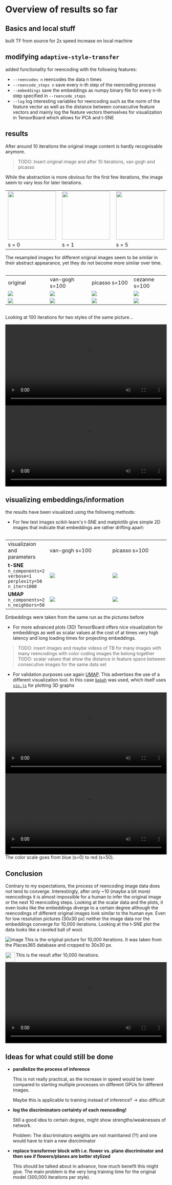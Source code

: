 # Overview of results so far

## Basics and local stuff
built TF from source for 2x speed increase on local machine


## modifying `adaptive-style-transfer`
added functionality for reencoding with the following features:
* `--reencodes n` reencodes the data n times
* `--reencode_steps n` save every n-th step of the reencoding process
* `--embeddings` save the embeddings as numpy binary file for every n-th step specified in `--reencode_steps`
* `--log` log interesting variables for reencoding such as the norm of the feature vector as well as the distance between consecutive feature vectors and mainly log the feature vectors themselves for visualization in TensorBoard which allows for PCA and t-SNE


## results
After around 10 iterations the original image content is hardly recognisable anymore.
> TODO: Insert original image and after 10 iterations, van gogh and picasso

While the abstraction is more obvious for the first few iterations, the image seem to vary less for later iterations.

<table style="width:100%; table-layout:fixed">
 <tr>
  <td><a href="images/van-gogh/image1_s=0.jpg"> <img src="images/van-gogh/image1_s=0.jpg" align="left"  width="150px"></a></td>
  <td><a href="images/van-gogh/image1_s=1.jpg"> <img src="images/van-gogh/image1_s=1.jpg" align="left"  width="150px"></a></td>
  <td><a href="images/van-gogh/image1_s=5.jpg"> <img src="images/van-gogh/image1_s=5.jpg" align="left"  width="150px"></a></td>
  <td><a href="images/van-gogh/image1_s=10.jpg"><img src="images/van-gogh/image1_s=10.jpg" align="left" width="150px"></a></td>
  <td><a href="images/van-gogh/image1_s=20.jpg"><img src="images/van-gogh/image1_s=20.jpg" align="left" width="150px"></a></td>
 </tr>
 <tr>
  <td>s = 0</td>
  <td>s = 1</td>
  <td>s = 5</td>
  <td>s = 10</td>
  <td>s = 20</td>
 </tr>
</table>

The resampled images for different original images seem to be similar in their abstract appearance, yet they do not become more similar over time.
<div style="overflow-x:scroll; width:100%;">
<table style="table-layout:fixed;">
 <tr>
  <td>original          </td>
  <td>van-gogh s=100    </td>
  <td>picasso s=100     </td>
  <td>cezanne s=100     </td>
  <td>el-greco s=100    </td>
  <td>gauguin s=100      </td>
  <td>kandinsky s=100   </td>
  <td>kirchner s=100    </td>
  <td>monet s=100       </td>
  <td>morisot s=100     </td>
  <td>peploe s=100      </td>
  <td>pollock s=100     </td>
  <td>roerich s=100     </td>
 </tr>
 <tr>
  <td><div style="width:115px"><a href="images/image1_s=0.jpg">                    <img src="images/image1_s=0.jpg">                </a></div></td>
  <td><div style="width:115px"><a href="images/van-gogh/image1_stylized.jpg">      <img src="images/van-gogh/image1_stylized.jpg">  </a></div></td>
  <td><div style="width:115px"><a href="images/picasso/image1_stylized.jpg">       <img src="images/picasso/image1_stylized.jpg">   </a></div></td>
  <td><div style="width:115px"><a href="images/cezanne/image1_stylized.jpg">       <img src="images/cezanne/image1_stylized.jpg">   </a></div></td>
  <td><div style="width:115px"><a href="images/el-greco/image1_stylized.jpg">      <img src="images/el-greco/image1_stylized.jpg">  </a></div></td>
  <td><div style="width:115px"><a href="images/gauguin/image1_stylized.jpg">       <img src="images/gauguin/image1_stylized.jpg">   </a></div></td>
  <td><div style="width:115px"><a href="images/kandinsky/image1_stylized.jpg">     <img src="images/kandinsky/image1_stylized.jpg"> </a></div></td>
  <td><div style="width:115px"><a href="images/kirchner/image1_stylized.jpg">      <img src="images/kirchner/image1_stylized.jpg">  </a></div></td>
  <td><div style="width:115px"><a href="images/monet/image1_stylized.jpg">         <img src="images/monet/image1_stylized.jpg">     </a></div></td>
  <td><div style="width:115px"><a href="images/morisot/image1_stylized.jpg">       <img src="images/morisot/image1_stylized.jpg">   </a></div></td>
  <td><div style="width:115px"><a href="images/peploe/image1_stylized.jpg">        <img src="images/peploe/image1_stylized.jpg">    </a></div></td>
  <td><div style="width:115px"><a href="images/pollock/image1_stylized.jpg">       <img src="images/pollock/image1_stylized.jpg">   </a></div></td>
  <td><div style="width:115px"><a href="images/roerich/image1_stylized.jpg">       <img src="images/roerich/image1_stylized.jpg">   </a></div></td>
 </tr>
 <tr>
  <td><a href="images/image2_s=0.jpg">                    <img src="images/image2_s=0.jpg">                </a></td>
  <td><a href="images/van-gogh/image2_stylized.jpg">      <img src="images/van-gogh/image2_stylized.jpg">  </a></td>
  <td><a href="images/picasso/image2_stylized.jpg">       <img src="images/picasso/image2_stylized.jpg">   </a></td>
  <td><a href="images/cezanne/image2_stylized.jpg">       <img src="images/cezanne/image2_stylized.jpg">   </a></td>
  <td><a href="images/el-greco/image2_stylized.jpg">      <img src="images/el-greco/image2_stylized.jpg">  </a></td>
  <td><a href="images/gauguin/image2_stylized.jpg">       <img src="images/gauguin/image2_stylized.jpg">   </a></td>
  <td><a href="images/kandinsky/image2_stylized.jpg">     <img src="images/kandinsky/image2_stylized.jpg"> </a></td>
  <td><a href="images/kirchner/image2_stylized.jpg">      <img src="images/kirchner/image2_stylized.jpg">  </a></td>
  <td><a href="images/monet/image2_stylized.jpg">         <img src="images/monet/image2_stylized.jpg">     </a></td>
  <td><a href="images/morisot/image2_stylized.jpg">       <img src="images/morisot/image2_stylized.jpg">   </a></td>
  <td><a href="images/peploe/image2_stylized.jpg">        <img src="images/peploe/image2_stylized.jpg">    </a></td>
  <td><a href="images/pollock/image2_stylized.jpg">       <img src="images/pollock/image2_stylized.jpg">   </a></td>
  <td><a href="images/roerich/image2_stylized.jpg">       <img src="images/roerich/image2_stylized.jpg">   </a></td>
 </tr>
</table>
</div>

Looking at 100 iterations for two styles of the same picture...

<!---
<div style="overflow-x:scroll; width:100%;">
<table style="table-layout:fixed; width:5000px;">
 <tr>
  <td>van-gogh s=100    </td>
  <td>picasso s=100     </td>
  <td>cezanne s=100     </td>
  <td>el-greco s=100    </td>
  <td>gaugin s=100      </td>
  <td>kandinsky s=100   </td>
  <td>kirchner s=100    </td>
  <td>monet s=100       </td>
  <td>morisot s=100     </td>
  <td>peploe s=100      </td>
  <td>pollock s=100     </td>
  <td>roerich s=100     </td>
 </tr>
<tr>
  <td><div style="width:800px"><video controls="controls"><source type="video/mp4" src="videos/van-gogh.m4v"  width="800" ></video></div></td>
  <td><div style="width:800px"><video controls="controls"><source type="video/mp4" src="videos/picasso.mp4"   width="796" height="751"></video></div></td>
  <td><div style="width:800px"><video controls="controls"><source type="video/mp4" src="videos/cezanne.mp4"   width="796" height="751"></video></div></td>
  <td><div style="width:800px"><video controls="controls"><source type="video/mp4" src="videos/el-greco.mp4"  width="796" height="751"></video></div></td>
  <td><div style="width:800px"><video controls="controls"><source type="video/mp4" src="videos/gaugin.mp4"    width="796" height="751"></video></div></td>
  <td><div style="width:800px"><video controls="controls"><source type="video/mp4" src="videos/kandinsky.mp4" width="796" height="751"></video></div></td>
  <td><div style="width:800px"><video controls="controls"><source type="video/mp4" src="videos/kirchner.mp4"  width="796" height="751"></video></div></td>
  <td><div style="width:800px"><video controls="controls"><source type="video/mp4" src="videos/monet.mp4"     width="796" height="751"></video></div></td>
  <td><div style="width:800px"><video controls="controls"><source type="video/mp4" src="videos/morisot.mp4"   width="796" height="751"></video></div></td>
  <td><div style="width:800px"><video controls="controls"><source type="video/mp4" src="videos/peploe.mp4"    width="796" height="751"></video></div></td>
  <td><div style="width:800px"><video controls="controls"><source type="video/mp4" src="videos/pollock.mp4"   width="796" height="751"></video></div></td>
  <td><div style="width:800px"><video controls="controls"><source type="video/mp4" src="videos/roerich.mp4"   width="796" height="751"></video></div></td>
 </tr>

</table>
</div>
-->
<video controls="controls" style="width:100%">
  <source type="video/mp4" src="videos/van-gogh.m4v"  width="1024" height="768">
</video>
<video controls="controls" style="width:100%">
  <source type="video/mp4" src="videos/picasso.m4v"  width="1024" height="768">
</video>

## visualizing embeddings/information
the results have been visualized using the following methods:
* For few test images scikit-learn's t-SNE and matplotlib give simple 2D images that indicate that embeddings are rather drifting apart:
<div style="overflow-x:scroll; width:100%;">
<table style="table-layout:fixed;">
 <tr>
  <td>visualizaion and parameters</td>
  <td>van-gogh s=100             </td>
  <td>picasso s=100              </td>
  <td>cezanne s=100              </td>
  <td>el-greco s=100             </td>
  <td>gauguin s=100              </td>
  <td>kandinsky s=100            </td>
  <td>kirchner s=100             </td>
  <td>monet s=100                </td>
  <td>morisot s=100              </td>
  <td>peploe s=100               </td>
  <td>pollock s=100              </td>
  <td>roerich s=100              </td>
 </tr>
 <tr>
  <td><b>t-SNE</b><br> <code>n_components=2</code><br> <code>verbose=1</code><br> <code>perplexity=50</code><br> <code>n_iter=1000</code><br> </td>
  <td><div style="width:180px"><a href="images/van-gogh.png">      <img src="images/van-gogh.png">  </a></div></td>
  <td><div style="width:180px"><a href="images/picasso.png">       <img src="images/picasso.png">   </a></div></td>
  <td><div style="width:180px"><a href="images/cezanne.png">       <img src="images/cezanne.png">   </a></div></td>
  <td><div style="width:180px"><a href="images/el-greco.png">      <img src="images/el-greco.png">  </a></div></td>
  <td><div style="width:180px"><a href="images/gauguin.png">       <img src="images/gauguin.png">   </a></div></td>
  <td><div style="width:180px"><a href="images/kandinsky.png">     <img src="images/kandinsky.png"> </a></div></td>
  <td><div style="width:180px"><a href="images/kirchner.png">      <img src="images/kirchner.png">  </a></div></td>
  <td><div style="width:180px"><a href="images/monet.png">         <img src="images/monet.png">     </a></div></td>
  <td><div style="width:180px"><a href="images/morisot.png">       <img src="images/morisot.png">   </a></div></td>
  <td><div style="width:180px"><a href="images/peploe.png">        <img src="images/peploe.png">    </a></div></td>
  <td><div style="width:180px"><a href="images/pollock.png">       <img src="images/pollock.png">   </a></div></td>
  <td><div style="width:180px"><a href="images/roerich.png">       <img src="images/roerich.png">   </a></div></td>
 </tr>
 <tr>
  <td><b>UMAP</b><br> <code>n_components=2</code><br> <code>n_neighbors=50</code></td>
  <td><div style="width:180px"><a href="images/van-gogh_u.png">      <img src="images/van-gogh_u.png">  </a></div></td>
  <td><div style="width:180px"><a href="images/picasso_u.png">       <img src="images/picasso_u.png">   </a></div></td>
  <td><div style="width:180px"><a href="images/cezanne_u.png">       <img src="images/cezanne_u.png">   </a></div></td>
  <td><div style="width:180px"><a href="images/el-greco_u.png">      <img src="images/el-greco_u.png">  </a></div></td>
  <td><div style="width:180px"><a href="images/gauguin_u.png">       <img src="images/gauguin_u.png">   </a></div></td>
  <td><div style="width:180px"><a href="images/kandinsky_u.png">     <img src="images/kandinsky_u.png"> </a></div></td>
  <td><div style="width:180px"><a href="images/kirchner_u.png">      <img src="images/kirchner_u.png">  </a></div></td>
  <td><div style="width:180px"><a href="images/monet_u.png">         <img src="images/monet_u.png">     </a></div></td>
  <td><div style="width:180px"><a href="images/morisot_u.png">       <img src="images/morisot_u.png">   </a></div></td>
  <td><div style="width:180px"><a href="images/peploe_u.png">        <img src="images/peploe_u.png">    </a></div></td>
  <td><div style="width:180px"><a href="images/pollock_u.png">       <img src="images/pollock_u.png">   </a></div></td>
  <td><div style="width:180px"><a href="images/roerich_u.png">       <img src="images/roerich_u.png">   </a></div></td>
 </tr>
</table>
</div>
Embeddings were taken from the same run as the pictures before

* For more advanced plots (3D) TensorBoard offers nice visualization for embeddings as well as scalar values at the cost of at times very high latency and long loading times for projecting embeddings.
> TODO: insert images and maybe videos of TB for many images with many reencodings with color coding images the belong together
> TODO: scalar values that show the distance in feature space between consecutive images for the same data set

* For validation purposes use again [UMAP](https://umap-learn.readthedocs.io/en/latest/). This advertises the use of a different visualization tool. In this case [`bokeh`](https://bokeh.pydata.org/en/latest/) was used, which itself uses [`vis.js`](http://visjs.org) for plotting 3D graphs
<video controls="controls" style="width:100%">
  <source type="video/mp4" src="videos/van-gogh_umap3d.mov" width="1406" height="898">
  <p>Your browser does not support the video element.</p>
</video>
<video controls="controls" style="width:100%">
  <source type="video/mp4" src="videos/peploe_umap3d.mov" width="1406" height="898">
  <p>Your browser does not support the video element.</p>
</video>
The color scale goes from blue (s=0) to red (s=50).


## Conclusion
Contrary to my expectations, the process of reencoding image data does not tend to converge. Interestingly, after only ~10 (maybe a bit more) reencodings it is almost impossible for a human to infer the original image or the next 10 reencoding steps.
Looking at the scalar data and the plots, it even looks like the embeddings diverge to a certain degree although the reencodings of different original images look similar to the human eye.
Even for low resolution pictures (30x30 px) neither the image data nor the embeddings converge for 10,000 iterations. Looking at the t-SNE plot the data looks like a raveled ball of wool.

![image](images/3030_original.jpg "Original Picture")
This is the original picture for 10,000 iterations.
It was taken from the Places365 database and cropped to 30x30 px.

<a href="images/3030_stylized.jpg"> <img src="images/3030_stylized.jpg" align="left"  width="30px"></a>
This is the result after 10,000 iterations.

<video controls="controls" style="width:100%">
  <source type="video/mp4" src="videos/woolball.mov" width="796" height="751">
  <p>Your browser does not support the video element.</p>
</video>


## Ideas for what could still be done
* __parallelize the process of inference__

    This is not really practical, as the increase in speed would be lower compared to starting multiple processes on different GPUs for different images.

    Maybe this is applicable to training instead of inference? -> also difficult

* __log the discriminators certainty of each reencoding!__

    Still a good idea to certain degree, might show strengths/weaknesses of network.

    Problem: The discriminators weights are not maintianed (?!) and one would have to train a new disrciminator

* __replace transformer block with i.e. flower vs. plane discriminator and then see if flowers/planes are better stylized__

    This should be talked about in advance, how much benefit this might give. The main problem is the very long training time for the original model (300,000 iterations per style).


